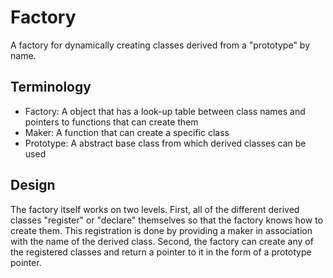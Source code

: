# Factory

A factory for dynamically creating classes derived from a "prototype" by name.

## Terminology

- Factory: A object that has a look-up table between class names and pointers to functions that can create them
- Maker: A function that can create a specific class
- Prototype: A abstract base class from which derived classes can be used

## Design

The factory itself works on two levels.
First, all of the different derived classes "register" or "declare" themselves so that the factory
knows how to create them. This registration is done by providing a maker in association with the name of the derived class.
Second, the factory can create any of the registered classes and return a pointer to it in the form of a prototype pointer.

